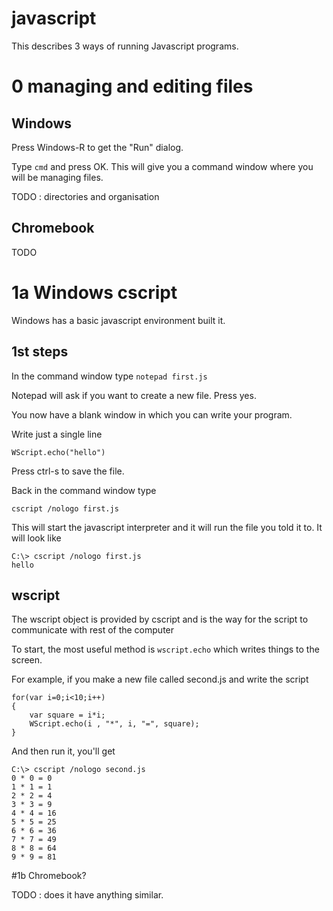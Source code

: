 # javascript



This describes 3 ways of running Javascript programs.


# 0 managing and editing files


## Windows

Press Windows-R  to get the "Run" dialog.

Type  `cmd`  and press OK.  This will give you a command window where you will be managing files.

TODO : directories and organisation



## Chromebook

TODO



# 1a  Windows cscript


Windows has a basic javascript environment built it.



## 1st steps

In the command window type  `notepad first.js`

Notepad will ask if you want to create a new file.  Press yes.

You now have a blank window in which you can write your program.

Write just a single line

    WScript.echo("hello")

Press ctrl-s to save the file.

Back in the command window type

    cscript /nologo first.js


This will start the javascript interpreter and it will run the file you told it to.  It will look like

    C:\> cscript /nologo first.js
    hello



## wscript


The wscript object is provided by cscript and is the way for the script to communicate with rest of the computer

To start,  the most useful method is `wscript.echo`  which writes things to the screen.   


For example,  if you make a new file called second.js and write the script


    for(var i=0;i<10;i++)
    {
        var square = i*i;
        WScript.echo(i , "*", i, "=", square);
    }

And then run it, you'll get


    C:\> cscript /nologo second.js
    0 * 0 = 0
    1 * 1 = 1
    2 * 2 = 4
    3 * 3 = 9
    4 * 4 = 16
    5 * 5 = 25
    6 * 6 = 36
    7 * 7 = 49
    8 * 8 = 64
    9 * 9 = 81



#1b Chromebook?

TODO : does it have anything similar.